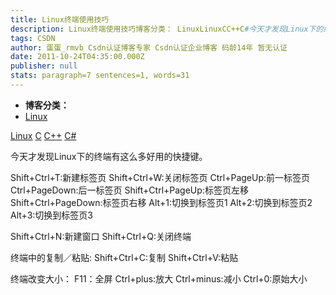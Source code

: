 ```yaml
---
title: Linux终端使用技巧
description: Linux终端使用技巧博客分类： LinuxLinuxCC++C#今天才发现Linux下的终端有这么多好用的快捷键。 Shift+Ctrl+T:新建标签页 Shift+Ctrl+W:关闭标签页 Ctrl+PageUp:前一标签页 Ctrl+PageDown:后一标签页 Shift+Ctrl+PageUp:标签页左移 Shift+Ctr
tags: CSDN
author: 蛋蛋_rmvb Csdn认证博客专家 Csdn认证企业博客 码龄14年 暂无认证
date: 2011-10-24T04:35:00.000Z
publisher: null
stats: paragraph=7 sentences=1, words=31
---
```

* **博客分类：**
* [Linux](http://xace.iteye.com/category/81313)

[Linux](http://www.iteye.com/blogs/tag/Linux) [C](http://www.iteye.com/blogs/tag/C) [C++](http://www.iteye.com/blogs/tag/C++) [C#](http://www.iteye.com/blogs/tag/C%23)

今天才发现Linux下的终端有这么多好用的快捷键。

Shift+Ctrl+T:新建标签页
Shift+Ctrl+W:关闭标签页
Ctrl+PageUp:前一标签页
Ctrl+PageDown:后一标签页
Shift+Ctrl+PageUp:标签页左移
Shift+Ctrl+PageDown:标签页右移
Alt+1:切换到标签页1
Alt+2:切换到标签页2
Alt+3:切换到标签页3

Shift+Ctrl+N:新建窗口
Shift+Ctrl+Q:关闭终端

终端中的复制／粘贴:
Shift+Ctrl+C:复制
Shift+Ctrl+V:粘贴

终端改变大小：
F11：全屏
Ctrl+plus:放大
Ctrl+minus:减小
Ctrl+0:原始大小


